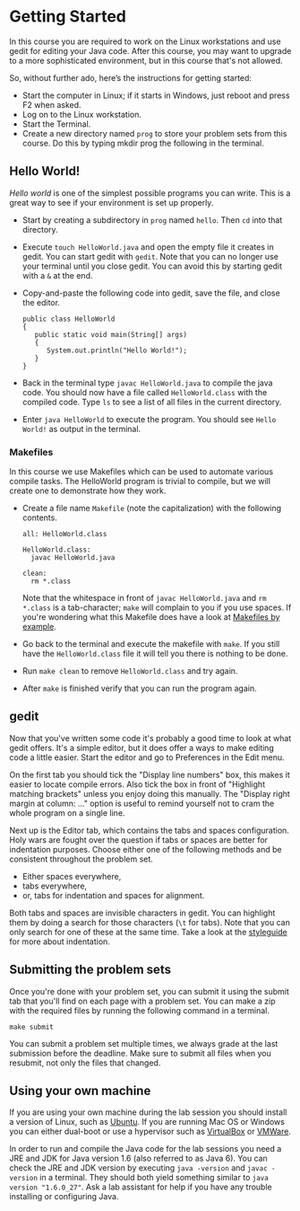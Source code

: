 # Getting Started

In this course you are required to work on the Linux workstations and use gedit
for editing your Java code. After this course, you may want to upgrade to a more
sophisticated environment, but in this course that's not allowed.

So, without further ado, here’s the instructions for getting started:

* Start the computer in Linux; if it starts in Windows, just reboot and press F2
  when asked.
* Log on to the Linux workstation.
* Start the Terminal.
* Create a new directory named `prog` to store your problem sets from this
  course. Do this by typing mkdir prog the following in the terminal.

## Hello World!

*Hello world* is one of the simplest possible programs you can write. This is a
 great way to see if your environment is set up properly.
 
* Start by creating a subdirectory in `prog` named `hello`. Then `cd` into that
  directory.
* Execute `touch HelloWorld.java` and open the empty file it creates in
  gedit. You can start gedit with `gedit`. Note that you can no longer use your
  terminal until you close gedit. You can avoid this by starting gedit with a
  `&` at the end.
* Copy-and-paste the following code into gedit, save the file, and close the
  editor.
  
      public class HelloWorld
      {
         public static void main(String[] args)
         {
            System.out.println("Hello World!");
         }
      }
  
* Back in the terminal type `javac HelloWorld.java` to compile the java
  code. You should now have a file called `HelloWorld.class` with the compiled
  code. Type `ls` to see a list of all files in the current directory.
* Enter `java HelloWorld` to execute the program. You should see `Hello World!`
  as output in the terminal.

### Makefiles

In this course we use Makefiles which can be used to automate various compile
tasks. The HelloWorld program is trivial to compile, but we will create one to
demonstrate how they work.

* Create a file name `Makefile` (note the capitalization) with the following
  contents.
  
      all: HelloWorld.class
      
      HelloWorld.class:
      	javac HelloWorld.java
      
      clean:
      	rm *.class
  
  Note that the whitespace in front of `javac HelloWorld.java` and `rm *.class`
  is a tab-character; `make` will complain to you if you use spaces. If you're
  wondering what this Makefile does have a look at [Makefiles by example].
* Go back to the terminal and execute the makefile with `make`. If you still
  have the `HelloWorld.class` file it will tell you there is nothing to be done.
* Run `make clean` to remove `HelloWorld.class` and try again.
* After `make` is finished verify that you can run the program again.

[Makefiles by example]: http://mrbook.org/tutorials/make/

## gedit

Now that you've written some code it's probably a good time to look at what
gedit offers. It's a simple editor, but it does offer a ways to make editing
code a little easier. Start the editor and go to Preferences in the Edit
menu.

On the first tab you should tick the "Display line numbers" box, this makes it
easier to locate compile errors. Also tick the box in front of "Highlight
matching brackets" unless you enjoy doing this manually. The "Display right
margin at column: ..."  option is useful to remind yourself not to cram the
whole program on a single line.

Next up is the Editor tab, which contains the tabs and spaces
configuration. Holy wars are fought over the question if tabs or spaces are
better for indentation purposes. Choose either one of the following methods and
be consistent throughout the problem set.

* Either spaces everywhere,
* tabs everywhere,
* or, tabs for indentation and spaces for alignment.

Both tabs and spaces are invisible characters in gedit. You can highlight them
by doing a search for those characters (`\t` for tabs). Note that you can only
search for one of these at the same time. Take a look at the [styleguide] for
more about indentation.

[styleguide]: /reference/styleguide

## Submitting the problem sets

Once you're done with your problem set, you can submit it using the submit tab
that you'll find on each page with a problem set. You can make a zip with the
required files by running the following command in a terminal.

    make submit

You can submit a problem set multiple times, we always grade at the last
submission before the deadline. Make sure to submit all files when you resubmit,
not only the files that changed.

## Using your own machine

If you are using your own machine during the lab session you should install a
version of Linux, such as [Ubuntu]. If you are running Mac OS or Windows you can
either dual-boot or use a hypervisor such as [VirtualBox] or [VMWare].

In order to run and compile the Java code for the lab sessions you need a JRE
and JDK for Java version 1.6 (also referred to as Java 6). You can check the JRE
and JDK version by executing `java -version` and `javac -version` in a
terminal. They should both yield something similar to `java version
"1.6.0_27"`. Ask a lab assistant for help if you have any trouble installing or
configuring Java.

[Ubuntu]: http://www.ubuntu.com/
[VirtualBox]: https://www.virtualbox.org/
[VMWare]: http://www.vmware.com/
